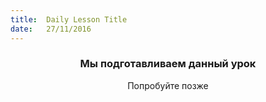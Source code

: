 ```yaml
---
title:  Daily Lesson Title
date:   27/11/2016
---
```


### <center>Мы подготавливаем данный урок</center> 

 <center>Попробуйте позже</center>